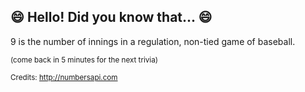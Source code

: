 ## :smile: Hello! Did you know that... :smile:
9 is the number of innings in a regulation, non-tied game of baseball.

<sup>(come back in 5 minutes for the next trivia)</sup>


<sup>Credits: http://numbersapi.com</sup>
